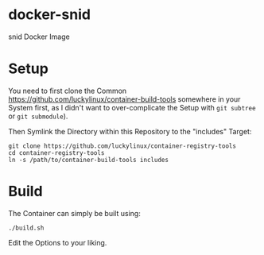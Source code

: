 # docker-snid
snid Docker Image

# Setup
You need to first clone the Common https://github.com/luckylinux/container-build-tools somewhere in your System first, as I didn't want to over-complicate the Setup with `git subtree` or `git submodule`).

Then Symlink the Directory within this Repository to the "includes" Target:
```
git clone https://github.com/luckylinux/container-registry-tools
cd container-registry-tools
ln -s /path/to/container-build-tools includes
```

# Build
The Container can simply be built using:
```
./build.sh
```

Edit the Options to your liking.

